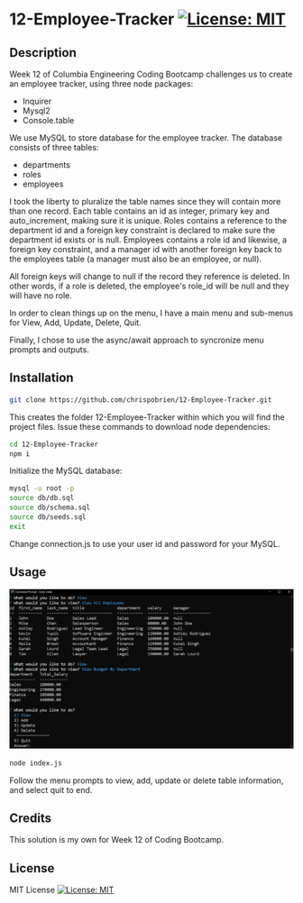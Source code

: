 # 12-Employee-Tracker [![License: MIT](https://img.shields.io/badge/License-MIT-yellow.svg)](https://opensource.org/licenses/MIT)

## Description

Week 12 of Columbia Engineering Coding Bootcamp challenges us to create an employee tracker, using three node packages:

* Inquirer
* Mysql2
* Console.table

We use MySQL to store database for the employee tracker.  The database consists of three tables:

* departments
* roles
* employees

I took the liberty to pluralize the table names since they will contain more than one record. Each table contains an id as integer, primary key and auto_increment, making sure it is unique. Roles contains a reference to the department id and a foreign key constraint is declared to make sure the department id exists or is null. Employees contains a role id and likewise, a foreign key constraint, and a manager id with another foreign key back to the employees table (a manager must also be an employee, or null).

All foreign keys will change to null if the record they reference is deleted. In other words, if a role is deleted, the employee's role_id will be null and they will have no role.

In order to clean things up on the menu, I have a main menu and sub-menus for View, Add, Update, Delete, Quit.

Finally, I chose to use the async/await approach to syncronize menu prompts and outputs.

## Installation

```sh
git clone https://github.com/chrispobrien/12-Employee-Tracker.git
```

This creates the folder 12-Employee-Tracker within which you will find the project files. Issue these commands to download node dependencies:

```sh
cd 12-Employee-Tracker
npm i
```

Initialize the MySQL database:

```sh
mysql -u root -p
source db/db.sql
source db/schema.sql
source db/seeds.sql
exit
```

Change connection.js to use your user id and password for your MySQL.

## Usage

[![Employee Tracker][screenshot]](./assets/images/screenshot.png)

```sh
node index.js
```

Follow the menu prompts to view, add, update or delete table information, and select quit to end.

## Credits

This solution is my own for Week 12 of Coding Bootcamp.

## License

MIT License [![License: MIT](https://img.shields.io/badge/License-MIT-yellow.svg)](https://opensource.org/licenses/MIT)

<!-- MARKDOWN LINKS & IMAGES -->
[screenshot]: ./assets/images/screenshot.png